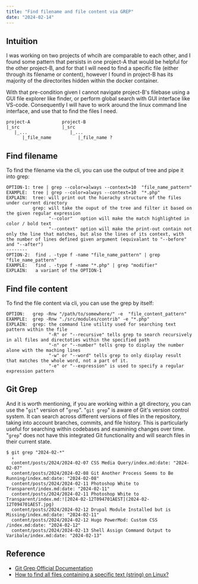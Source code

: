 ```yaml
---
title: "Find filename and file content via GREP"
date: "2024-02-14"
---
```




## Intuition

I was working on two projects of whcih are comparable to each other, and I found some pattern that persists in one project-A that would be helpful for the other project-B, and for that I will need to find a specific file (either through its filename or content), however I found in project-B has its majority of the directorites hidden within the docker container.

With that pre-condition given I cannot navigate project-B's filebase using a GUI file explorer like finder, or perform global search with GUI interface like VS-code. Consequently I will have to work around the linux command line interface, and use that to find the files I need.

```
project-A            project-B
|_src                |_src
   |_...                |_...
      |_file_name          |_file_name ?
```



## Find filename

To find the filename via the cli, you can use the output of tree and pipe it into grep:
```
OPTION-1: tree | grep --color=always --context=10  "file_name_pattern"
EXAMPLE:  tree | grep --color=always --context=10  "*.php"
EXPLAIN:  tree: will print out the hierachy structure of the files under current directory
          grep: will take the ouput of the tree and filter it based on the given regular expression
                "--color"   option will make the match highlighted in color / bold text
                "--context" option will make the print-out contain not only the line that matches, but also the lines of its context, with the number of lines defined given argument (equivalant to "--before" and "--after")
--------
OPTION-2:  find . -type f -name "file_name_pattern" | grep "file_name_pattern"
EXAMPLE:   find . -type f -name "*.php" | grep "modifier"
EXPLAIN:   a variant of the OPTION-1
```



## Find file content

To find the file content via cli, you can use the grep by itself:

```
OPTION:   grep -Rnw "/path/to/somewhere/" -e  "file_content_pattern"
EXAMPLE:  grep -Rnw "./src/modules/contrib" -e "*.php"
EXPLAIN:  grep: the command line utility used for searching text pattern within the file
                "-R" or "--recursive" tells grep to search recursively in all files and directoties within the specified path
                "-n" or "--number" tells grep to display the number alone with the maching lines
                "-w" or "--word" tells grep to only display result that matches the whole word, not a part of it.
                "-e" or "--expression" is used to specify a regular expression pattern
```



## Git Grep

And it is worth mentioning, if you are working within a git directory, you can use the "`git`" version of "`grep`". "`git grep`" is aware of Git's version control system. It can search across different versions of files in the repository, taking into account branches, commits, and file history. This is particularly useful for searching within codebases and examining changes over time. "`﻿grep`" does not have this integrated Git functionality and will search files in their current state.

```
$ git grep "2024-02-*"
  ↓
  content/posts/2024/2024-02-07 CSS Media Query/index.md:date: "2024-02-07"
  content/posts/2024/2024-02-08 Git Another Process Seems to Be Running/index.md:date: "2024-02-08"
  content/posts/2024/2024-02-11 Photoshop White to Transparent/index.md:date: "2024-02-11"
  content/posts/2024/2024-02-11 Photoshop White to Transparent/index.md:![2024-02-12T094701AEST](2024-02-12T094701AEST.jpg)
  content/posts/2024/2024-02-12 Drupal Module Installed but is Missing/index.md:date: "2024-02-11"
  content/posts/2024/2024-02-12 Hugo PowerMod: Custom CSS /index.md:date: "2024-02-12"
  content/posts/2024/2024-02-13 Shell Assign Command Output to Varibale/index.md:date: "2024-02-13"
```





## Reference

-   [Git Grep Official Documentation](https://git-scm.com/docs/git-grep)
-   [How to find all files containing a specific text (string) on Linux?](https://stackoverflow.com/questions/16956810/how-to-find-all-files-containing-a-specific-text-string-on-linux)

















